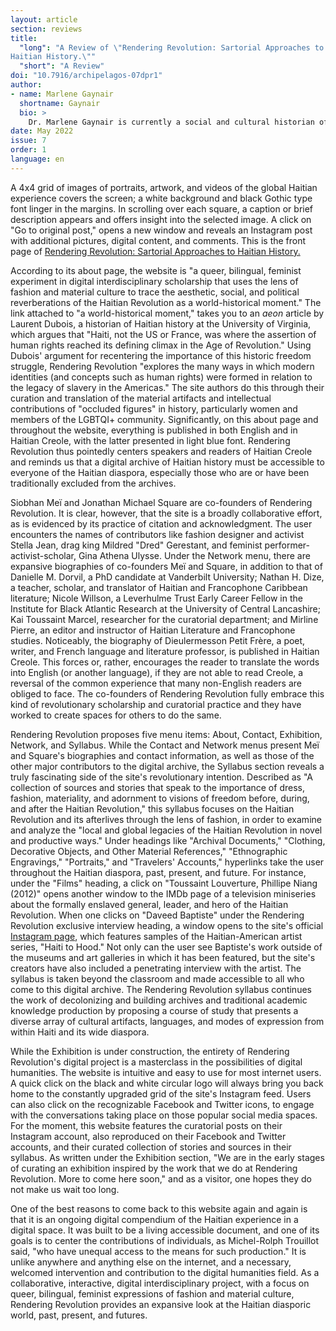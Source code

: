 ```yaml
---
layout: article
section: reviews
title: 
  "long": "A Review of \"Rendering Revolution: Sartorial Approaches to
Haitian History.\""
  "short": "A Review"
doi: "10.7916/archipelagos-07dpr1"
author: 
- name: Marlene Gaynair
  shortname: Gaynair
  bio: >
    Dr. Marlene Gaynair is currently a social and cultural historian of the modern Black Atlantic at Washington State University. She specializes in the histories of the United States, Canada, and Anglo Caribbean during the long twentieth century. Her research interests cover popular culture, identity, , citizenship, diasporas, public memory, immigration, transnational studies, and urban histories and spaces. She is also the architect of "Islands in the North," an ongoing digital exhibit which (re) creates Black cultural and spatial identities in Toronto. She continues to engage in digital histories and humanities to explore other dimensions of historical scholarship and public engagement. She is currently working on her book manuscript, which is a transnational study of Jamaicans in Canada, the United States, and the Black Atlantic after Emancipation. 
date: May 2022
issue: 7
order: 1
language: en
---
```



A 4x4 grid of images of portraits, artwork, and videos of the global
Haitian experience covers the screen; a white background and black
Gothic type font linger in the margins. In scrolling over each square, a
caption or brief description appears and offers insight into the
selected image. A click on "Go to original post," opens a new window and
reveals an Instagram post with additional pictures, digital content, and
comments. This is the front page of [Rendering Revolution: Sartorial Approaches to Haitian History.](https://renderingrevolution.ht/)

According to its about page, the website is "a queer, bilingual,
feminist experiment in digital interdisciplinary scholarship that uses
the lens of fashion and material culture to trace the aesthetic, social,
and political reverberations of the Haitian Revolution as a
world-historical moment." The link attached to "a world-historical
moment," takes you to an *aeon* article by Laurent Dubois, a historian
of Haitian history at the University of Virginia, which argues that
"Haiti, not the US or France, was where the assertion of human rights
reached its defining climax in the Age of Revolution." Using
Dubois' argument for recentering the importance of this historic freedom
struggle, Rendering Revolution "explores the many ways in
which modern identities (and concepts such as human rights) were formed
in relation to the legacy of slavery in the Americas." The site
authors do this through their curation and translation
of the material artifacts and intellectual
contributions of "occluded figures" in history, particularly
women and members of the LGBTQI+ community. Significantly, on
this about page and throughout the website, everything is published in
both English and in Haitian Creole, with the latter presented in light
blue font. Rendering Revolution thus pointedly centers speakers and
readers of Haitian Creole and reminds us that a digital archive of
Haitian history must be accessible to everyone of the Haitian diaspora,
especially those who are or have been traditionally excluded from the
archives.

Siobhan Meï and Jonathan Michael Square are co-founders of Rendering
Revolution. It is clear, however, that the site is a broadly
collaborative effort, as is evidenced by its practice of citation and
acknowledgment. The user encounters the names of contributors
like fashion designer and activist Stella Jean, drag king Mildred
"Dred" Gerestant, and feminist performer-activist-scholar, Gina Athena
Ulysse. Under the Network menu, there are expansive biographies of
co-founders Meï and Square, in addition to that of Danielle M. Dorvil, a
PhD candidate at Vanderbilt University; Nathan H. Dize, a teacher,
scholar, and translator of Haitian and Francophone Caribbean literature;
Nicole Willson, a Leverhulme Trust Early Career Fellow in the Institute
for Black Atlantic Research at the University of Central Lancashire; Kai
Toussaint Marcel, researcher for the curatorial department; and Mirline
Pierre, an editor and instructor of Haitian Literature and Francophone
studies. Noticeably, the biography of Dieulermesson Petit Frère, a poet,
writer, and French language and literature professor, is published in
Haitian Creole. This forces or, rather, encourages the reader
to translate the words into English (or another language), if they are
not able to read Creole, a reversal of the common experience that many
non-English readers are obliged to face. The co-founders of
Rendering Revolution fully embrace this kind of
revolutionary scholarship and curatorial practice and they have
worked to create spaces for others to do the same.

Rendering Revolution proposes five menu items: About,
Contact, Exhibition, Network, and Syllabus. While the Contact and
Network menus present Meï and Square's biographies and contact
information, as well as those of the other major contributors
to the digital archive, the Syllabus section
reveals a truly fascinating side of the site's
revolutionary intention. Described as "A collection of sources
and stories that speak to the importance of dress, fashion, materiality,
and adornment to visions of freedom before, during, and after the
Haitian Revolution," this syllabus focuses on the Haitian Revolution and
its afterlives through the lens of fashion, in order to examine and
analyze the "local and global legacies of the Haitian Revolution in
novel and productive ways." Under headings like "Archival Documents,"
"Clothing, Decorative Objects, and Other Material References,"
"Ethnographic Engravings," "Portraits," and "Travelers' Accounts,"
hyperlinks take the user throughout the Haitian diaspora, past,
present, and future. For instance, under the "Films" heading, a click on
"Toussaint Louverture, Phillipe Niang (2012)" opens another window to
the IMDb page of a television miniseries about the formally enslaved
general, leader, and hero of the Haitian Revolution. When one clicks on
"Daveed Baptiste" under the Rendering Revolution exclusive interview
heading, a window opens to the site's official [Instagram page](https://www.instagram.com/p/CN7VUUMFW-w/),
which features samples of the Haitian-American artist series, "Haiti to
Hood." Not only can the user see Baptiste's work outside of the museums
and art galleries in which it has been featured, but the site's creators
have also included a penetrating interview with the artist. The syllabus
is taken beyond the classroom and made accessible to all who come to
this digital archive. The Rendering Revolution syllabus continues the
work of decolonizing and building archives and traditional academic
knowledge production by proposing a course of study that presents a
diverse array of cultural artifacts, languages, and modes of expression
from within Haiti and its wide diaspora.

While the Exhibition is under construction, the entirety of Rendering
Revolution's digital project is a masterclass in the possibilities of
digital humanities. The website is intuitive and easy to use for most
internet users. A quick click on the black and white circular logo will
always bring you back home to the constantly upgraded grid of the site's
Instagram feed. Users can also click on the recognizable Facebook and
Twitter icons, to engage with the conversations taking place on those
popular social media spaces. For the moment, this website features the
curatorial posts on their Instagram account, also reproduced on their
Facebook and Twitter accounts, and their curated collection of stories
and sources in their syllabus. As written under the Exhibition section,
"We are in the early stages of curating an exhibition inspired by the
work that we do at Rendering Revolution. More to come here soon," and as
a visitor, one hopes they do not make us wait too long.

One of the best reasons to come back to this website again and again is
that it is an ongoing digital compendium of the Haitian experience in a
digital space. It was built to be a living accessible document, and one
of its goals is to center the contributions of individuals, as
Michel-Rolph Trouillot said, "who have unequal access to the means for
such production." It is unlike anywhere and anything else on the
internet, and a necessary, welcomed intervention and contribution to the
digital humanities field. As a collaborative, interactive, digital
interdisciplinary project, with a focus on queer, bilingual, feminist
expressions of fashion and material culture, Rendering Revolution
provides an expansive look at the Haitian diasporic world, past,
present, and futures.
